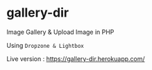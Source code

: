 # gallery-dir
 Image Gallery & Upload Image in PHP
 
 Using `Dropzone & Lightbox`

Live version : https://gallery-dir.herokuapp.com/
